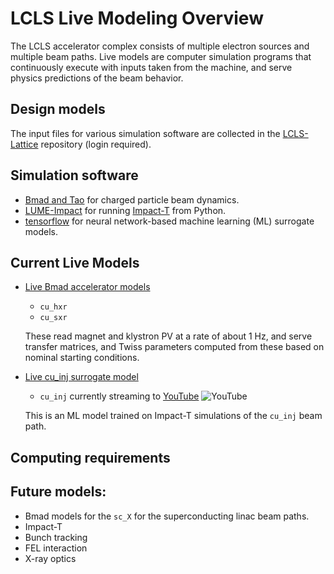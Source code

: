 # LCLS Live Modeling Overview

The LCLS accelerator complex consists of multiple electron sources and multiple beam paths.
Live models are computer simulation programs that continuously execute with inputs taken from the machine, and serve physics predictions of the beam behavior.






## Design models

The input files for various simulation software are collected in the [LCLS-Lattice](https://github.com/slaclab/lcls-lattice) repository (login required).
 


## Simulation software
- [Bmad and Tao](../bmad/index.md) for charged particle beam dynamics.
- [LUME-Impact](https://github.com/ChristopherMayes/lume-impact) for running [Impact-T](https://github.com/impact-lbl/IMPACT-T) from Python.
- [tensorflow](https://www.tensorflow.org/) for neural network-based machine learning (ML) surrogate models. 

## Current Live Models
- [Live Bmad accelerator models](https://github.com/slaclab/lcls_live_model)
  
    - `cu_hxr`
    - `cu_sxr`
    
     These read magnet and klystron PV at a rate of about 1 Hz, and serve transfer matrices, and Twiss parameters computed from these based on nominal starting conditions.

- [Live cu_inj surrogate model](https://github.com/slaclab/lcls-cu-inj-live)
    
    - `cu_inj` currently streaming to [YouTube](https://www.youtube.com/watch?v=Cg4TU8ZUfzk)  ![YouTube](https://img.youtube.com/vi/Cg4TU8ZUfzk/0.jpg) 
    
    This is an ML model trained on Impact-T simulations of the `cu_inj` beam path. 

## Computing requirements


## Future models:
- Bmad models for the `sc_X` for the superconducting linac beam paths. 
- Impact-T
- Bunch tracking 
- FEL interaction
- X-ray optics 



